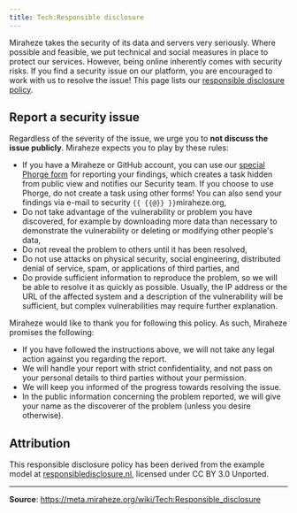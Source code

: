 ```yaml
---
title: Tech:Responsible disclosure
---
```


Miraheze takes the security of its data and servers very seriously. Where possible and feasible, we put technical and social measures in place to protect our services. However, being online inherently comes with security risks. If you find a security issue on our platform, you are encouraged to work with us to resolve the issue! This page lists our [responsible disclosure policy](https://meta.miraheze.org/wiki/:w:Responsible_disclosure).

## Report a security issue 

Regardless of the severity of the issue, we urge you to **not discuss the issue publicly**. Miraheze expects you to play by these rules:
* If you have a Miraheze or GitHub account, you can use our [special Phorge form](https://meta.miraheze.org/wiki/phorge:maniphest/task/edit/form/2) for reporting your findings, which creates a task hidden from public view and notifies our Security team. If you choose to use Phorge, do not create a task using other forms! You can also send your findings via e-mail to security `{{ {{@}} }}`miraheze.org,
* Do not take advantage of the vulnerability or problem you have discovered, for example by downloading more data than necessary to demonstrate the vulnerability or deleting or modifying other people's data,
* Do not reveal the problem to others until it has been resolved,
* Do not use attacks on physical security, social engineering, distributed denial of service, spam, or applications of third parties, and
* Do provide sufficient information to reproduce the problem, so we will be able to resolve it as quickly as possible. Usually, the IP address or the URL of the affected system and a description of the vulnerability will be sufficient, but complex vulnerabilities may require further explanation.

Miraheze would like to thank you for following this policy. As such, Miraheze promises the following:
* If you have followed the instructions above, we will not take any legal action against you regarding the report.
* We will handle your report with strict confidentiality, and not pass on your personal details to third parties without your permission.
* We will keep you informed of the progress towards resolving the issue.
* In the public information concerning the problem reported, we will give your name as the discoverer of the problem (unless you desire otherwise).

## Attribution 

This responsible disclosure policy has been derived from the example model at [responsibledisclosure.nl](https://responsibledisclosure.nl/en/), licensed under CC BY 3.0 Unported.

----
**Source**: https://meta.miraheze.org/wiki/Tech:Responsible_disclosure